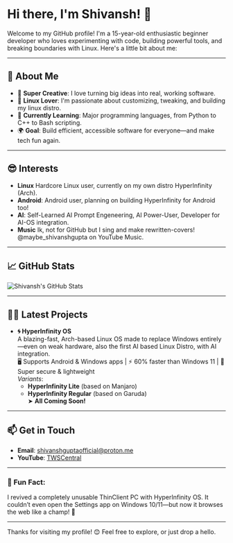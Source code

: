 # Hi there, I'm Shivansh! 👋

Welcome to my GitHub profile! I'm a 15-year-old enthusiastic beginner developer who loves experimenting with code, building powerful tools, and breaking boundaries with Linux. Here's a little bit about me:

---

## 🌟 About Me
- 🚀 **Super Creative**: I love turning big ideas into real, working software.
- 🐧 **Linux Lover**: I'm passionate about customizing, tweaking, and building my linux distro.
- 🌱 **Currently Learning**: Major programming languages, from Python to C++ to Bash scripting.
- 🌍 **Goal**: Build efficient, accessible software for everyone—and make tech fun again.

---

## 😎 Interests
- **Linux** Hardcore Linux user, currently on my own distro HyperInfinity (Arch).
- **Android**: Android user, planning on building HyperInfinity for Android too!
- **AI**: Self-Learned AI Prompt Engeneering, AI Power-User, Developer for AI-OS integration.
- **Music** Ik, not for GitHub but I sing and make rewritten-covers! @maybe_shivanshgupta on YouTube Music.

---

## 📈 GitHub Stats
![Shivansh's GitHub Stats](https://github-readme-stats.vercel.app/api?username=maybe-shivanshgupta&show_icons=true&theme=radical)

---

## 👨‍💻 Latest Projects

- **🌀 HyperInfinity OS**  
  A blazing-fast, Arch-based Linux OS made to replace Windows entirely—even on weak hardware, also the first AI based Linux Distro, with AI integration.  
  🖥️ Supports Android & Windows apps | ⚡ 60% faster than Windows 11 | 🔐 Super secure & lightweight  
  _Variants_:  
  - **HyperInfinity Lite** (based on Manjaro)  
  - **HyperInfinity Regular** (based on Garuda)  
  ➤ **All Coming Soon!**

---

## 📫 Get in Touch
- **Email**: [shivanshguptaofficial@proton.me](mailto:shivanshguptaofficial@proton.me)
- **YouTube**: [TWSCentral](https://www.youtube.com/@TWSCentral/)

---

### 🌟 Fun Fact:
I revived a completely unusable ThinClient PC with HyperInfinity OS. It couldn’t even open the Settings app on Windows 10/11—but now it browses the web like a champ! 💪

---

Thanks for visiting my profile! 😊 Feel free to explore, or just drop a hello.
